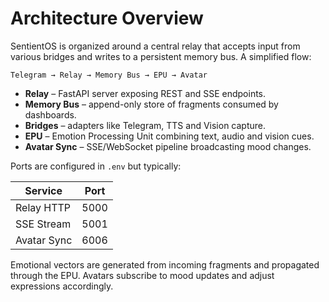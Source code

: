 # Architecture Overview

SentientOS is organized around a central relay that accepts input from various bridges and writes to a persistent memory bus. A simplified flow:

```
Telegram → Relay → Memory Bus → EPU → Avatar
```

* **Relay** – FastAPI server exposing REST and SSE endpoints.
* **Memory Bus** – append-only store of fragments consumed by dashboards.
* **Bridges** – adapters like Telegram, TTS and Vision capture.
* **EPU** – Emotion Processing Unit combining text, audio and vision cues.
* **Avatar Sync** – SSE/WebSocket pipeline broadcasting mood changes.

Ports are configured in `.env` but typically:

| Service | Port |
|---------|-----|
| Relay HTTP | 5000 |
| SSE Stream | 5001 |
| Avatar Sync | 6006 |

Emotional vectors are generated from incoming fragments and propagated through the EPU. Avatars subscribe to mood updates and adjust expressions accordingly.
